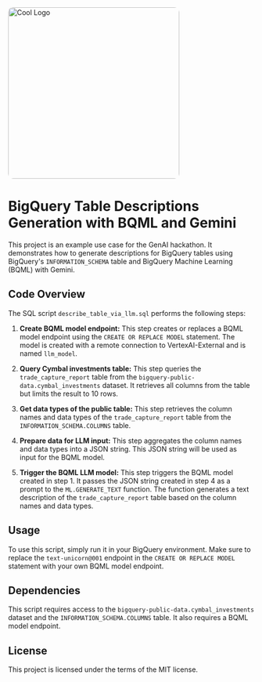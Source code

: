 <img src="https://github.com/andrewankenobi/DataGenAIHackaton/blob/main/6.Table%20Content%20Inference/uc6.png" width="350" height="350" alt="Cool Logo" style="border-radius: 10px;">

# BigQuery Table Descriptions Generation with BQML and Gemini

This project is an example use case for the GenAI hackathon. It demonstrates how to generate descriptions for BigQuery tables using BigQuery's `INFORMATION_SCHEMA` table and BigQuery Machine Learning (BQML) with Gemini.

## Code Overview

The SQL script `describe_table_via_llm.sql` performs the following steps:

1. **Create BQML model endpoint:** This step creates or replaces a BQML model endpoint using the `CREATE OR REPLACE MODEL` statement. The model is created with a remote connection to VertexAI-External and is named `llm_model`.

2. **Query Cymbal investments table:** This step queries the `trade_capture_report` table from the `bigquery-public-data.cymbal_investments` dataset. It retrieves all columns from the table but limits the result to 10 rows.

3. **Get data types of the public table:** This step retrieves the column names and data types of the `trade_capture_report` table from the `INFORMATION_SCHEMA.COLUMNS` table.

4. **Prepare data for LLM input:** This step aggregates the column names and data types into a JSON string. This JSON string will be used as input for the BQML model.

5. **Trigger the BQML LLM model:** This step triggers the BQML model created in step 1. It passes the JSON string created in step 4 as a prompt to the `ML.GENERATE_TEXT` function. The function generates a text description of the `trade_capture_report` table based on the column names and data types.

## Usage

To use this script, simply run it in your BigQuery environment. Make sure to replace the `text-unicorn@001` endpoint in the `CREATE OR REPLACE MODEL` statement with your own BQML model endpoint.

## Dependencies

This script requires access to the `bigquery-public-data.cymbal_investments` dataset and the `INFORMATION_SCHEMA.COLUMNS` table. It also requires a BQML model endpoint.

## License

This project is licensed under the terms of the MIT license.
